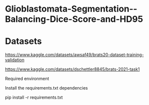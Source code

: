 # Glioblastomata-Segmentation--Balancing-Dice-Score-and-HD95

# Datasets

https://www.kaggle.com/datasets/awsaf49/brats20-dataset-training-validation

https://www.kaggle.com/datasets/dschettler8845/brats-2021-task1


Required environment

Install the requirements.txt dependencies

pip install -r requirements.txt
